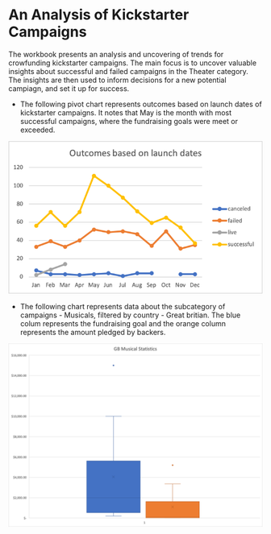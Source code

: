 # An Analysis of Kickstarter Campaigns

The workbook presents an analysis and uncovering of trends for crowfunding kickstarter campaigns.
The main focus is to uncover valuable insights about successful and failed campaigns in the Theater category. The insights are then used to inform decisions for a new potential campiagn, and set it up for success.

* The following pivot chart represents outcomes based on launch dates of kickstarter campaigns. It notes that May is the month with most successful campaigns, where the fundraising goals were meet or exceeded.

![Outcomes based on launch dates](https://github.com/divitaN-dev/kickstarter-analysis/blob/main/Outcomes-based-on-launch-dates.png?raw=true)


* The following chart represents data about the subcategory of campaigns - Musicals, filtered by country - Great britian. The blue colum represents the fundraising goal and the orange column represents the amount pledged by backers.

![GB Musicals, Goals and Pledged amount](https://github.com/divitaN-dev/kickstarter-analysis/blob/main/GB-Musicals-Stats.png)


